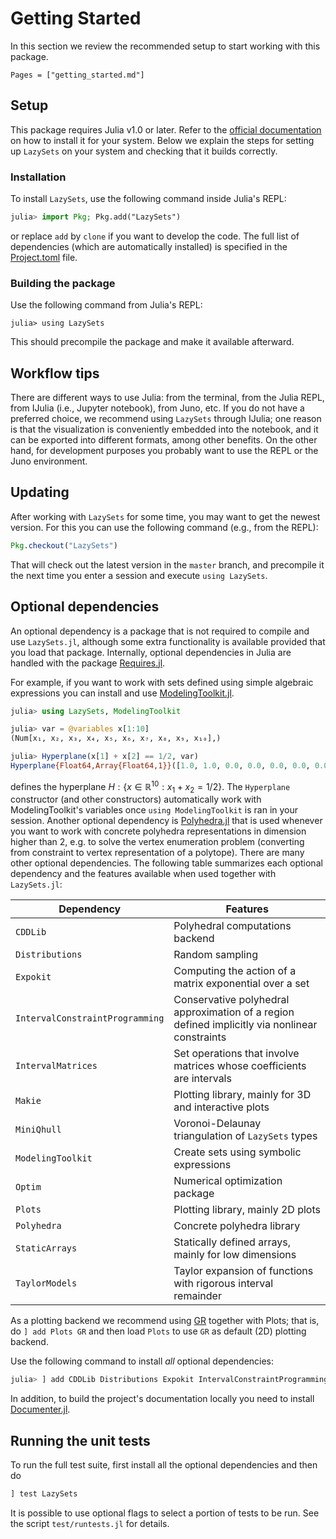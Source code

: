 # Getting Started

In this section we review the recommended setup to start working with this
package.

```@contents
Pages = ["getting_started.md"]
```

## Setup

This package requires Julia v1.0 or later.
Refer to the [official documentation](https://julialang.org/downloads/) on how
to install it for your system.
Below we explain the steps for setting up `LazySets` on your system and checking
that it builds correctly.


### Installation

To install `LazySets`, use the following command inside Julia's REPL:

```julia
julia> import Pkg; Pkg.add("LazySets")
```
or replace `add` by `clone` if you want to develop the code.
The full list of dependencies (which are automatically installed) is specified
in the [Project.toml](https://github.com/JuliaReach/LazySets.jl/blob/master/Project.toml) file.


### Building the package

Use the following command from Julia's REPL:
```
julia> using LazySets
```
This should precompile the package and make it available afterward.


## Workflow tips

There are different ways to use Julia: from the terminal, from the Julia REPL,
from IJulia (i.e., Jupyter notebook), from Juno, etc.
If you do not have a preferred choice, we recommend using `LazySets` through
IJulia;
one reason is that the visualization is conveniently embedded into the notebook,
and it can be exported into different formats, among other benefits.
On the other hand, for development purposes you probably want to use the REPL or
the Juno environment.


## Updating

After working with `LazySets` for some time, you may want to get the newest
version.
For this you can use the following command (e.g., from the REPL):
```julia
Pkg.checkout("LazySets")
```
That will check out the latest version in the `master` branch, and precompile it
the next time you enter a session and execute `using LazySets`.

## Optional dependencies

An optional dependency is a package that is not required to compile and use `LazySets.jl`,
although some extra functionality is available provided that you load that package. Internally, optional
dependencies in Julia are handled with the package [Requires.jl](https://github.com/JuliaPackaging/Requires.jl).

For example, if you want to work with sets defined using simple algebraic expressions you can install and
use [ModelingToolkit.jl](https://github.com/SciML/ModelingToolkit.jl).

```julia
julia> using LazySets, ModelingToolkit

julia> var = @variables x[1:10]
(Num[x₁, x₂, x₃, x₄, x₅, x₆, x₇, x₈, x₉, x₁₀],)

julia> Hyperplane(x[1] + x[2] == 1/2, var)
Hyperplane{Float64,Array{Float64,1}}([1.0, 1.0, 0.0, 0.0, 0.0, 0.0, 0.0, 0.0, 0.0, 0.0], 0.5)
```
defines the hyperplane $H : \{ x \in \mathbb{R}^{10} : x_1 + x_2 = 1/2\}$. The `Hyperplane` constructor
(and other constructors) automatically work with ModelingToolkit's variables once `using ModelingToolkit` is ran
in your session. Another optional dependency is [Polyhedra.jl](http://github.com/JuliaPolyhedra/Polyhedra.jl)
that is used whenever you want to work with concrete polyhedra representations in dimension higher than 2, e.g.
to solve the vertex enumeration problem (converting from constraint to vertex representation of a polytope).
There are many other optional dependencies. The following table summarizes each optional dependency and the
features available when used together with `LazySets.jl`:

|Dependency|Features|
|----------|-------|
|`CDDLib` |Polyhedral computations backend|
|`Distributions` |Random sampling|
|`Expokit` |Computing the action of a matrix exponential over a set|
|`IntervalConstraintProgramming` |Conservative polyhedral approximation of a region defined implicitly via nonlinear constraints|
|`IntervalMatrices` |Set operations that involve matrices whose coefficients are intervals|
|`Makie` |Plotting library, mainly for 3D and interactive plots|
|`MiniQhull` |Voronoi-Delaunay triangulation of `LazySets` types|
|`ModelingToolkit` |Create sets using symbolic expressions|
|`Optim` |Numerical optimization package|
|`Plots` |Plotting library, mainly 2D plots|
|`Polyhedra` |Concrete polyhedra library|
|`StaticArrays` |Statically defined arrays, mainly for low dimensions|
|`TaylorModels` |Taylor expansion of functions with rigorous interval remainder|

As a plotting backend we recommend using [GR](https://github.com/jheinen/GR.jl) together with Plots; that is,  do `] add Plots GR` and then
load `Plots` to use `GR` as default (2D) plotting backend.

Use the following command to install *all* optional dependencies:

```julia
julia> ] add CDDLib Distributions Expokit IntervalConstraintProgramming IntervalMatrices Makie MiniQhull ModelingToolkit Optim Plots Polyhedra StaticArrays TaylorModels
```
In addition, to build the project's documentation locally you need to install [Documenter.jl](https://github.com/JuliaDocs/Documenter.jl).

## Running the unit tests

To run the full test suite, first install all the optional dependencies and then do

```julia
] test LazySets
```
It is possible to use optional flags to select a portion of tests to be run. See the script `test/runtests.jl` for details.
